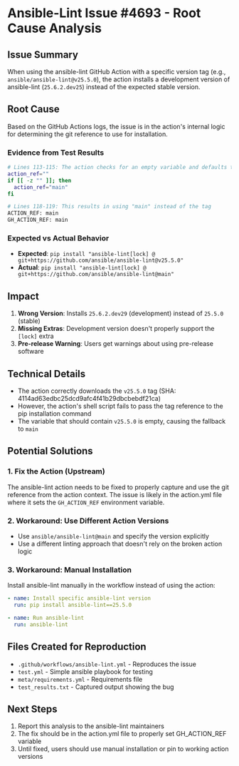 # Ansible-Lint Issue #4693 - Root Cause Analysis

## Issue Summary
When using the ansible-lint GitHub Action with a specific version tag (e.g., `ansible/ansible-lint@v25.5.0`), the action installs a development version of ansible-lint (`25.6.2.dev25`) instead of the expected stable version.

## Root Cause
Based on the GitHub Actions logs, the issue is in the action's internal logic for determining the git reference to use for installation.

### Evidence from Test Results
```bash
# Lines 113-115: The action checks for an empty variable and defaults to "main"
action_ref=""
if [[ -z "" ]]; then
  action_ref="main"
fi

# Lines 118-119: This results in using "main" instead of the tag
ACTION_REF: main
GH_ACTION_REF: main
```

### Expected vs Actual Behavior
- **Expected**: `pip install "ansible-lint[lock] @ git+https://github.com/ansible/ansible-lint@v25.5.0"`
- **Actual**: `pip install "ansible-lint[lock] @ git+https://github.com/ansible/ansible-lint@main"`

## Impact
1. **Wrong Version**: Installs `25.6.2.dev29` (development) instead of `25.5.0` (stable)
2. **Missing Extras**: Development version doesn't properly support the `[lock]` extra
3. **Pre-release Warning**: Users get warnings about using pre-release software

## Technical Details
- The action correctly downloads the `v25.5.0` tag (SHA: 4114ad63edbc25dcd9afc4f41b29dbcbebdf21ca)
- However, the action's shell script fails to pass the tag reference to the pip installation command
- The variable that should contain `v25.5.0` is empty, causing the fallback to `main`

## Potential Solutions

### 1. Fix the Action (Upstream)
The ansible-lint action needs to be fixed to properly capture and use the git reference from the action context. The issue is likely in the action.yml file where it sets the `GH_ACTION_REF` environment variable.

### 2. Workaround: Use Different Action Versions
- Use `ansible/ansible-lint@main` and specify the version explicitly
- Use a different linting approach that doesn't rely on the broken action logic

### 3. Workaround: Manual Installation
Install ansible-lint manually in the workflow instead of using the action:

```yaml
- name: Install specific ansible-lint version
  run: pip install ansible-lint==25.5.0

- name: Run ansible-lint
  run: ansible-lint
```

## Files Created for Reproduction
- `.github/workflows/ansible-lint.yml` - Reproduces the issue
- `test.yml` - Simple ansible playbook for testing
- `meta/requirements.yml` - Requirements file
- `test_results.txt` - Captured output showing the bug

## Next Steps
1. Report this analysis to the ansible-lint maintainers
2. The fix should be in the action.yml file to properly set GH_ACTION_REF variable
3. Until fixed, users should use manual installation or pin to working action versions 